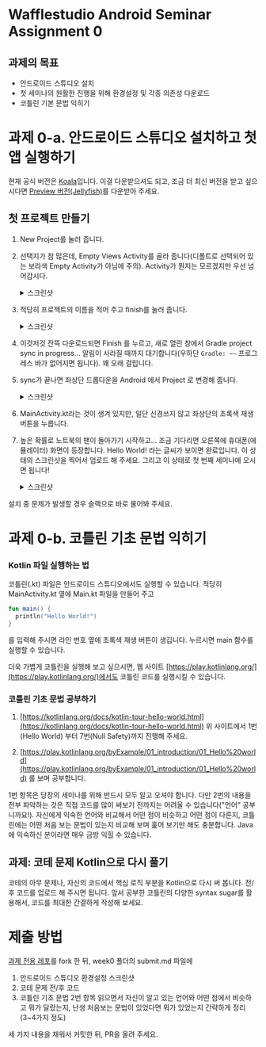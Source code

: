 # Wafflestudio Android Seminar Assignment 0

## 과제의 목표

- 안드로이드 스튜디오 설치
- 첫 세미나의 원활한 진행을 위해 환경설정 및 각종 의존성 다운로드
- 코틀린 기본 문법 익히기

# 과제 0-a. 안드로이드 스튜디오 설치하고 첫 앱 실행하기

현재 공식 버전은 [Koala](https://developer.android.com/studio)입니다. 이걸 다운받으셔도 되고, 조금 더 최신 버전을 받고 싶으시다면 [Preview 버전(Jellyfish)](https://developer.android.com/studio/preview)를 다운받아 주세요.

## 첫 프로젝트 만들기

1. New Project를 눌러 줍니다.

2. 선택지가 참 많은데, Empty Views Activity를 골라 줍니다(디폴트로 선택되어 있는 보라색 Empty Activity가 아님에 주의). Activity가 뭔지는 모르겠지만 우선 넘어갑시다.
    <details>
    <summary>스크린샷</summary>
    <div markdown="1">
    
    <img width="901" alt="image" src="https://github.com/user-attachments/assets/a0500a71-6c03-446d-b75e-a4d02b8ad112">
    
    </div>
    </details>
   
3. 적당히 프로젝트의 이름을 적어 주고 finish를 눌러 줍니다.
    <details>
    <summary>스크린샷</summary>
    <div markdown="1">
    
    <img width="898" alt="image" src="https://github.com/user-attachments/assets/c17af9ba-5c31-4325-b12a-8955e2afc373">
    
    </div>
    </details>

5. 이것저것 잔뜩 다운로드되면 Finish 를 누르고, 새로 열린 창에서 Gradle project sync in progress... 알림이 사라질 때까지 대기합니다(우하단 `Gradle: ~~` 프로그레스 바가 없어지면 됩니다). 꽤 오래 걸립니다.

6. sync가 끝나면 좌상단 드롭다운을 Android 에서 Project 로 변경해 줍니다.
    <details>
    <summary>스크린샷</summary>
    <div markdown="1">
    
    <img width="1389" alt="image" src="https://github.com/user-attachments/assets/7b203700-7142-444c-8fde-18796311d8e0">
    
    </div>
    </details>
   


8. MainActivity.kt라는 것이 생겨 있지만, 일단 신경쓰지 않고 좌상단의 초록색 재생 버튼을 누릅니다.

9. 높은 확률로 노트북의 팬이 돌아가기 시작하고... 조금 기다리면 오른쪽에 휴대폰(에뮬레이터) 화면이 등장합니다. Hello World! 라는 글씨가 보이면 완료입니다. 이 상태의 스크린샷을 찍어서 업로드 해 주세요. 그리고 이 상태로 첫 번째 세미나에 오시면 됩니다!
    <details>
    <summary>스크린샷</summary>
    <div markdown="1">
    
    <img width="1398" alt="image" src="https://github.com/user-attachments/assets/89760403-9300-45eb-afed-711d1ce006ce">
    
    </div>
    </details>
    

설치 중 문제가 발생할 경우 슬랙으로 바로 물어봐 주세요.

# 과제 0-b. 코틀린 기초 문법 익히기

### Kotlin 파일 실행하는 법

코틀린(.kt) 파일은 안드로이드 스튜디오에서도 실행할 수 있습니다.
적당히 MainActivity.kt 옆에 Main.kt 파일을 만들어 주고

```kotlin
fun main() {
  println("Hello World!")
}
```

를 입력해 주시면 라인 번호 옆에 초록색 재생 버튼이 생깁니다. 누르시면 main 함수를 실행할 수 있습니다.

더욱 가볍게 코틀린을 실행해 보고 싶으시면, 웹 사이트 [https://play.kotlinlang.org/](https://play.kotlinlang.org/)에서도 코틀린 코드를 실행시킬 수 있습니다.

### 코틀린 기초 문법 공부하기

1. [https://kotlinlang.org/docs/kotlin-tour-hello-world.html](https://kotlinlang.org/docs/kotlin-tour-hello-world.html)
   위 사이트에서 1번(Hello World) 부터 7번(Null Safety)까지 진행해 주세요.

2. [https://play.kotlinlang.org/byExample/01_introduction/01_Hello%20world](https://play.kotlinlang.org/byExample/01_introduction/01_Hello%20world) 를 보며 공부합니다.

1번 항목은 당장의 세미나를 위해 반드시 모두 알고 오셔야 합니다.
다만 2번의 내용을 전부 파악하는 것은 직접 코드를 많이 써보기 전까지는 어려울 수 있습니다("언어" 공부니까요!). 자신에게 익숙한 언어와 비교해서 어떤 점이 비슷하고 어떤 점이 다른지, 코틀린에는 어떤 처음 보는 문법이 있는지 비교해 보며 훑어 보기만 해도 충분합니다. Java에 익숙하신 분이라면 매우 금방 익힐 수 있습니다.

## 과제: 코테 문제 Kotlin으로 다시 풀기

코테의 아무 문제나, 자신의 코드에서 핵심 로직 부분을 Kotlin으로 다시 써 봅니다.
전/후 코드를 업로드 해 주시면 됩니다.
앞서 공부한 코틀린의 다양한 syntax sugar를 활용해서, 코드를 최대한 간결하게 작성해 보세요.

# 제출 방법
[과제 전용 레포](https://github.com/wafflestudio/seminar-2024-android-assignment)를 fork 한 뒤, week0 폴더의 submit.md 파일에 
1. 안드로이드 스튜디오 환경설정 스크린샷
2. 코테 문제 전/후 코드
3. 코틀린 기초 문법 2번 항목 읽으면서 자신이 알고 있는 언어와 어떤 점에서 비슷하고 뭐가 달랐는지, 난생 처음보는 문법이 있었다면 뭐가 있었는지 간략하게 정리 (3~4가지 정도)

세 가지 내용을 채워서 커밋한 뒤, PR을 올려 주세요.
